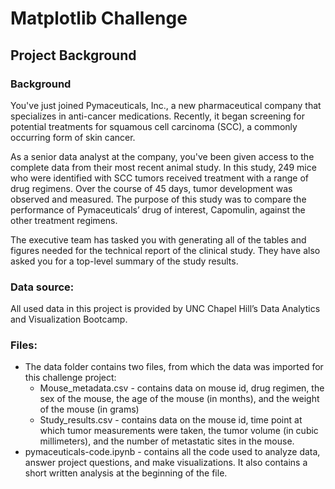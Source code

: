 # Matplotlib Challenge

## Project Background
### **Background**
You've just joined Pymaceuticals, Inc., a new pharmaceutical company that specializes in anti-cancer medications. Recently, it began screening for potential treatments for squamous cell carcinoma (SCC), a commonly occurring form of skin cancer.

As a senior data analyst at the company, you've been given access to the complete data from their most recent animal study. In this study, 249 mice who were identified with SCC tumors received treatment with a range of drug regimens. Over the course of 45 days, tumor development was observed and measured. The purpose of this study was to compare the performance of Pymaceuticals’ drug of interest, Capomulin, against the other treatment regimens.

The executive team has tasked you with generating all of the tables and figures needed for the technical report of the clinical study. They have also asked you for a top-level summary of the study results.

### Data source:
All used data in this project is provided by UNC Chapel Hill’s Data Analytics and Visualization Bootcamp.

### Files:
- The data folder contains two files, from which the data was imported for this challenge project:
    - Mouse_metadata.csv - contains data on mouse id, drug regimen, the sex of the mouse, the age of the mouse (in months), and the weight of the mouse (in grams)
    - Study_results.csv - contains data on the mouse id, time point at which tumor measurements were taken, the tumor volume (in cubic millimeters), and the number of metastatic sites in the mouse.
- pymaceuticals-code.ipynb - contains all the code used to analyze data, answer project questions, and make visualizations. It also contains a short written analysis at the beginning of the file.
